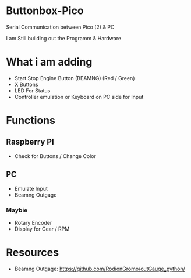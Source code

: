# Buttonbox-Pico
Serial Communication between Pico (2) &amp; PC

I am Still building out the Programm & Hardware

# What i am adding
- Start Stop Engine Button (BEAMNG) (Red / Green)
- X Buttons
- LED For Status
- Controller emulation or Keyboard on PC side for Input

# Functions
## Raspberry PI
- Check for Buttons / Change Color
## PC
- Emulate Input
- Beamng Outgage

### Maybie
- Rotary Encoder
- Display for Gear / RPM

# Resources
- Beamng Outgage: https://github.com/RodionGromo/outGauge_python/

